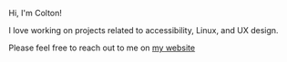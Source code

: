Hi, I'm Colton! 

I love working on projects related to accessibility, Linux, and UX design.

Please feel free to reach out to me on [my website](https://colton.place/contact/)
